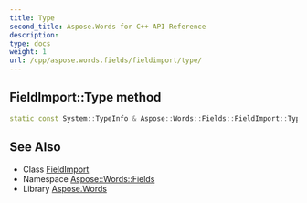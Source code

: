 ```yaml
---
title: Type
second_title: Aspose.Words for C++ API Reference
description: 
type: docs
weight: 1
url: /cpp/aspose.words.fields/fieldimport/type/
---
```

## FieldImport::Type method




```cpp
static const System::TypeInfo & Aspose::Words::Fields::FieldImport::Type()
```

## See Also

* Class [FieldImport](../)
* Namespace [Aspose::Words::Fields](../../)
* Library [Aspose.Words](../../../)
